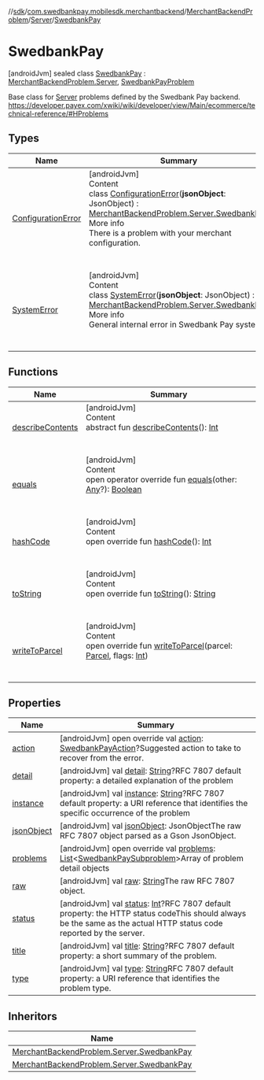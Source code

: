 //[sdk](../../../../../index.md)/[com.swedbankpay.mobilesdk.merchantbackend](../../../index.md)/[MerchantBackendProblem](../../index.md)/[Server](../index.md)/[SwedbankPay](index.md)



# SwedbankPay  
 [androidJvm] sealed class [SwedbankPay](index.md) : [MerchantBackendProblem.Server](../index.md), [SwedbankPayProblem](../../../-swedbank-pay-problem/index.md)

Base class for [Server](../index.md) problems defined by the Swedbank Pay backend. https://developer.payex.com/xwiki/wiki/developer/view/Main/ecommerce/technical-reference/#HProblems

   


## Types  
  
|  Name |  Summary | 
|---|---|
| <a name="com.swedbankpay.mobilesdk.merchantbackend/MerchantBackendProblem.Server.SwedbankPay.ConfigurationError///PointingToDeclaration/"></a>[ConfigurationError](-configuration-error/index.md)| <a name="com.swedbankpay.mobilesdk.merchantbackend/MerchantBackendProblem.Server.SwedbankPay.ConfigurationError///PointingToDeclaration/"></a>[androidJvm]  <br>Content  <br>class [ConfigurationError](-configuration-error/index.md)(**jsonObject**: JsonObject) : [MerchantBackendProblem.Server.SwedbankPay](index.md)  <br>More info  <br>There is a problem with your merchant configuration.  <br><br><br>|
| <a name="com.swedbankpay.mobilesdk.merchantbackend/MerchantBackendProblem.Server.SwedbankPay.SystemError///PointingToDeclaration/"></a>[SystemError](-system-error/index.md)| <a name="com.swedbankpay.mobilesdk.merchantbackend/MerchantBackendProblem.Server.SwedbankPay.SystemError///PointingToDeclaration/"></a>[androidJvm]  <br>Content  <br>class [SystemError](-system-error/index.md)(**jsonObject**: JsonObject) : [MerchantBackendProblem.Server.SwedbankPay](index.md)  <br>More info  <br>General internal error in Swedbank Pay systems.  <br><br><br>|


## Functions  
  
|  Name |  Summary | 
|---|---|
| <a name="android.os/Parcelable/describeContents/#/PointingToDeclaration/"></a>[describeContents](../-unknown/index.md#-1578325224%2FFunctions%2F462465411)| <a name="android.os/Parcelable/describeContents/#/PointingToDeclaration/"></a>[androidJvm]  <br>Content  <br>abstract fun [describeContents](../-unknown/index.md#-1578325224%2FFunctions%2F462465411)(): [Int](https://kotlinlang.org/api/latest/jvm/stdlib/kotlin/-int/index.html)  <br><br><br>|
| <a name="com.swedbankpay.mobilesdk/Problem/equals/#kotlin.Any?/PointingToDeclaration/"></a>[equals](../../../../com.swedbankpay.mobilesdk/-problem/equals.md)| <a name="com.swedbankpay.mobilesdk/Problem/equals/#kotlin.Any?/PointingToDeclaration/"></a>[androidJvm]  <br>Content  <br>open operator override fun [equals](../../../../com.swedbankpay.mobilesdk/-problem/equals.md)(other: [Any](https://kotlinlang.org/api/latest/jvm/stdlib/kotlin/-any/index.html)?): [Boolean](https://kotlinlang.org/api/latest/jvm/stdlib/kotlin/-boolean/index.html)  <br><br><br>|
| <a name="com.swedbankpay.mobilesdk/Problem/hashCode/#/PointingToDeclaration/"></a>[hashCode](../../../../com.swedbankpay.mobilesdk/-problem/hash-code.md)| <a name="com.swedbankpay.mobilesdk/Problem/hashCode/#/PointingToDeclaration/"></a>[androidJvm]  <br>Content  <br>open override fun [hashCode](../../../../com.swedbankpay.mobilesdk/-problem/hash-code.md)(): [Int](https://kotlinlang.org/api/latest/jvm/stdlib/kotlin/-int/index.html)  <br><br><br>|
| <a name="com.swedbankpay.mobilesdk/Problem/toString/#/PointingToDeclaration/"></a>[toString](../../../../com.swedbankpay.mobilesdk/-problem/to-string.md)| <a name="com.swedbankpay.mobilesdk/Problem/toString/#/PointingToDeclaration/"></a>[androidJvm]  <br>Content  <br>open override fun [toString](../../../../com.swedbankpay.mobilesdk/-problem/to-string.md)(): [String](https://kotlinlang.org/api/latest/jvm/stdlib/kotlin/-string/index.html)  <br><br><br>|
| <a name="com.swedbankpay.mobilesdk.merchantbackend/MerchantBackendProblem/writeToParcel/#android.os.Parcel#kotlin.Int/PointingToDeclaration/"></a>[writeToParcel](../../write-to-parcel.md)| <a name="com.swedbankpay.mobilesdk.merchantbackend/MerchantBackendProblem/writeToParcel/#android.os.Parcel#kotlin.Int/PointingToDeclaration/"></a>[androidJvm]  <br>Content  <br>open override fun [writeToParcel](../../write-to-parcel.md)(parcel: [Parcel](https://developer.android.com/reference/kotlin/android/os/Parcel.html), flags: [Int](https://kotlinlang.org/api/latest/jvm/stdlib/kotlin/-int/index.html))  <br><br><br>|


## Properties  
  
|  Name |  Summary | 
|---|---|
| <a name="com.swedbankpay.mobilesdk.merchantbackend/MerchantBackendProblem.Server.SwedbankPay/action/#/PointingToDeclaration/"></a>[action](action.md)| <a name="com.swedbankpay.mobilesdk.merchantbackend/MerchantBackendProblem.Server.SwedbankPay/action/#/PointingToDeclaration/"></a> [androidJvm] open override val [action](action.md): [SwedbankPayAction](../../../index.md#853214653%2FClasslikes%2F462465411)?Suggested action to take to recover from the error.   <br>|
| <a name="com.swedbankpay.mobilesdk.merchantbackend/MerchantBackendProblem.Server.SwedbankPay/detail/#/PointingToDeclaration/"></a>[detail](index.md#-1276841685%2FProperties%2F462465411)| <a name="com.swedbankpay.mobilesdk.merchantbackend/MerchantBackendProblem.Server.SwedbankPay/detail/#/PointingToDeclaration/"></a> [androidJvm] val [detail](index.md#-1276841685%2FProperties%2F462465411): [String](https://kotlinlang.org/api/latest/jvm/stdlib/kotlin/-string/index.html)?RFC 7807 default property: a detailed explanation of the problem   <br>|
| <a name="com.swedbankpay.mobilesdk.merchantbackend/MerchantBackendProblem.Server.SwedbankPay/instance/#/PointingToDeclaration/"></a>[instance](index.md#416439719%2FProperties%2F462465411)| <a name="com.swedbankpay.mobilesdk.merchantbackend/MerchantBackendProblem.Server.SwedbankPay/instance/#/PointingToDeclaration/"></a> [androidJvm] val [instance](index.md#416439719%2FProperties%2F462465411): [String](https://kotlinlang.org/api/latest/jvm/stdlib/kotlin/-string/index.html)?RFC 7807 default property: a URI reference that identifies the specific occurrence of the problem   <br>|
| <a name="com.swedbankpay.mobilesdk.merchantbackend/MerchantBackendProblem.Server.SwedbankPay/jsonObject/#/PointingToDeclaration/"></a>[jsonObject](index.md#1452209269%2FProperties%2F462465411)| <a name="com.swedbankpay.mobilesdk.merchantbackend/MerchantBackendProblem.Server.SwedbankPay/jsonObject/#/PointingToDeclaration/"></a> [androidJvm] val [jsonObject](index.md#1452209269%2FProperties%2F462465411): JsonObjectThe raw RFC 7807 object parsed as a Gson JsonObject.   <br>|
| <a name="com.swedbankpay.mobilesdk.merchantbackend/MerchantBackendProblem.Server.SwedbankPay/problems/#/PointingToDeclaration/"></a>[problems](problems.md)| <a name="com.swedbankpay.mobilesdk.merchantbackend/MerchantBackendProblem.Server.SwedbankPay/problems/#/PointingToDeclaration/"></a> [androidJvm] open override val [problems](problems.md): [List](https://kotlinlang.org/api/latest/jvm/stdlib/kotlin.collections/-list/index.html)<[SwedbankPaySubproblem](../../../-swedbank-pay-subproblem/index.md)>Array of problem detail objects   <br>|
| <a name="com.swedbankpay.mobilesdk.merchantbackend/MerchantBackendProblem.Server.SwedbankPay/raw/#/PointingToDeclaration/"></a>[raw](index.md#1897770070%2FProperties%2F462465411)| <a name="com.swedbankpay.mobilesdk.merchantbackend/MerchantBackendProblem.Server.SwedbankPay/raw/#/PointingToDeclaration/"></a> [androidJvm] val [raw](index.md#1897770070%2FProperties%2F462465411): [String](https://kotlinlang.org/api/latest/jvm/stdlib/kotlin/-string/index.html)The raw RFC 7807 object.   <br>|
| <a name="com.swedbankpay.mobilesdk.merchantbackend/MerchantBackendProblem.Server.SwedbankPay/status/#/PointingToDeclaration/"></a>[status](index.md#-2097520470%2FProperties%2F462465411)| <a name="com.swedbankpay.mobilesdk.merchantbackend/MerchantBackendProblem.Server.SwedbankPay/status/#/PointingToDeclaration/"></a> [androidJvm] val [status](index.md#-2097520470%2FProperties%2F462465411): [Int](https://kotlinlang.org/api/latest/jvm/stdlib/kotlin/-int/index.html)?RFC 7807 default property: the HTTP status codeThis should always be the same as the actual HTTP status code reported by the server.   <br>|
| <a name="com.swedbankpay.mobilesdk.merchantbackend/MerchantBackendProblem.Server.SwedbankPay/title/#/PointingToDeclaration/"></a>[title](index.md#437529574%2FProperties%2F462465411)| <a name="com.swedbankpay.mobilesdk.merchantbackend/MerchantBackendProblem.Server.SwedbankPay/title/#/PointingToDeclaration/"></a> [androidJvm] val [title](index.md#437529574%2FProperties%2F462465411): [String](https://kotlinlang.org/api/latest/jvm/stdlib/kotlin/-string/index.html)?RFC 7807 default property: a short summary of the problem.   <br>|
| <a name="com.swedbankpay.mobilesdk.merchantbackend/MerchantBackendProblem.Server.SwedbankPay/type/#/PointingToDeclaration/"></a>[type](index.md#1259437602%2FProperties%2F462465411)| <a name="com.swedbankpay.mobilesdk.merchantbackend/MerchantBackendProblem.Server.SwedbankPay/type/#/PointingToDeclaration/"></a> [androidJvm] val [type](index.md#1259437602%2FProperties%2F462465411): [String](https://kotlinlang.org/api/latest/jvm/stdlib/kotlin/-string/index.html)RFC 7807 default property: a URI reference that identifies the problem type.   <br>|


## Inheritors  
  
|  Name | 
|---|
| <a name="com.swedbankpay.mobilesdk.merchantbackend/MerchantBackendProblem.Server.SwedbankPay.SystemError///PointingToDeclaration/"></a>[MerchantBackendProblem.Server.SwedbankPay](-system-error/index.md)|
| <a name="com.swedbankpay.mobilesdk.merchantbackend/MerchantBackendProblem.Server.SwedbankPay.ConfigurationError///PointingToDeclaration/"></a>[MerchantBackendProblem.Server.SwedbankPay](-configuration-error/index.md)|

